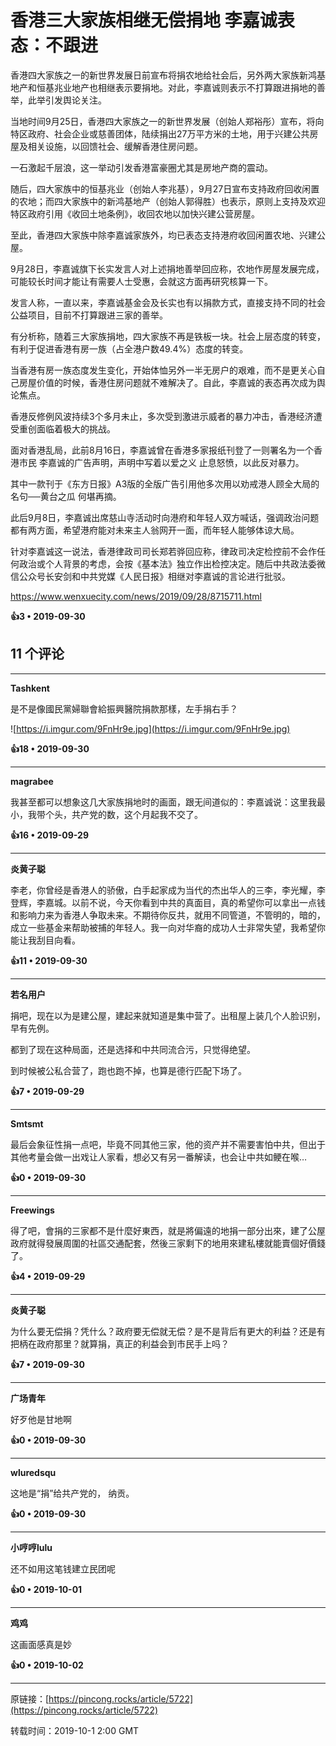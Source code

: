 # 香港三大家族相继无偿捐地 李嘉诚表态：不跟进 

香港四大家族之一的新世界发展日前宣布将捐农地给社会后，另外两大家族新鸿基地产和恒基兆业地产也相继表示要捐地。对此，李嘉诚则表示不打算跟进捐地的善举，此举引发舆论关注。

当地时间9月25日，香港四大家族之一的新世界发展（创始人郑裕彤）宣布，将向特区政府、社会企业或慈善团体，陆续捐出27万平方米的土地，用于兴建公共房屋及相关设施，以回馈社会、缓解香港住房问题。

一石激起千层浪，这一举动引发香港富豪圈尤其是房地产商的震动。

随后，四大家族中的恒基兆业（创始人李兆基），9月27日宣布支持政府回收闲置的农地；而四大家族中的新鸿基地产（创始人郭得胜）也表示，原则上支持及欢迎特区政府引用《收回土地条例》，收回农地以加快兴建公营房屋。

至此，香港四大家族中除李嘉诚家族外，均已表态支持港府收回闲置农地、兴建公屋。

9月28日，李嘉诚旗下长实发言人对上述捐地善举回应称，农地作房屋发展完成，可能较长时间才能让有需要人士受惠，会就这方面再研究核算一下。

发言人称，一直以来，李嘉诚基金会及长实也有以捐款方式，直接支持不同的社会公益项目，目前不打算跟进三家的善举。

有分析称，随着三大家族捐地，四大家族不再是铁板一块。社会上层态度的转变，有利于促进香港有房一族（占全港户数49.4%）态度的转变。

当香港有房一族态度发生变化，开始体恤另外一半无房户的艰难，而不是更关心自己房屋价值的时候，香港住房问题就不难解决了。自此，李嘉诚的表态再次成为舆论焦点。

香港反修例风波持续3个多月未止，多次受到激进示威者的暴力冲击，香港经济遭受重创面临着极大的挑战。

面对香港乱局，此前8月16日，李嘉诚曾在香港多家报纸刊登了一则署名为一个香港市民 李嘉诚的广告声明，声明中写着以爱之义 止息怒愤，以此反对暴力。

其中一款刊于《东方日报》A3版的全版广告引用他多次用以劝戒港人顾全大局的名句──黄台之瓜 何堪再摘。

此后9月8日，李嘉诚出席慈山寺活动时向港府和年轻人双方喊话，强调政治问题都有两方面，希望港府能对未来主人翁网开一面，而年轻人能够体谅大局。

针对李嘉诚这一说法，香港律政司司长郑若骅回应称，律政司决定检控前不会作任何政治或个人背景的考虑，会按《基本法》独立作出检控决定。随后中共政法委微信公众号长安剑和中共党媒《人民日报》相继对李嘉诚的言论进行批驳。

https://www.wenxuecity.com/news/2019/09/28/8715711.html

**👍3 • 2019-09-30**

## 11 个评论

---
**Tashkent**

是不是像國民黨婦聯會給振興醫院捐款那樣，左手捐右手？

![https://i.imgur.com/9FnHr9e.jpg](https://i.imgur.com/9FnHr9e.jpg)

**👍18 • 2019-09-30**

---
**magrabee**

我甚至都可以想象这几大家族捐地时的画面，跟无间道似的：李嘉诚说：这里我最小，我带个头，共产党的数，这个月起我不交了。 

**👍16 • 2019-09-29**

---
**炎黄子聪**

李老，你曾经是香港人的骄傲，白手起家成为当代的杰出华人的三李，李光耀，李登辉，李嘉城。以前不说，今天你看到中共的真面目，真的希望你可以拿出一点钱和影响力来为香港人争取未来。不期待你反共，就用不同管道，不管明的，暗的，成立一些基金来帮助被捕的年轻人。我一向对华裔的成功人士非常失望，我希望你能让我刮目向看。 

**👍11 • 2019-09-30**

---
**若名用户**

捐吧，现在以为是建公屋，建起来就知道是集中营了。出租屋上装几个人脸识别，早有先例。

都到了现在这种局面，还是选择和中共同流合污，只觉得绝望。

到时候被公私合营了，跑也跑不掉，也算是德行匹配下场了。 

**👍7 • 2019-09-29**

---
**Smtsmt**

最后会象征性捐一点吧，毕竟不同其他三家，他的资产并不需要害怕中共，但出于其他考量会做一出戏让人家看，想必又有另一番解读，也会让中共如鲠在喉… 

**👍0 • 2019-09-30**

---
**Freewings**

得了吧，會捐的三家都不是什麼好東西，就是將偏遠的地捐一部分出來，建了公屋政府就得發展周圍的社區交通配套，然後三家剩下的地用來建私樓就能賣個好價錢了。 

**👍4 • 2019-09-29**

---
**炎黄子聪**

为什么要无偿捐？凭什么？政府要无偿就无偿？是不是背后有更大的利益？还是有把柄在政府那里？就算捐，真正的利益会到市民手上吗？ 

**👍7 • 2019-09-30**

---
**广场青年**

好歹他是甘地啊 

**👍0 • 2019-09-30**

---
**wluredsqu**

这地是“捐”给共产党的， 纳贡。 

**👍0 • 2019-09-30**

---
**小哼哼lulu**

还不如用这笔钱建立民团呢 

**👍0 • 2019-10-01**

---
**鸡鸡**

这画面感真是妙 

**👍0 • 2019-10-02**

---
原链接：[https://pincong.rocks/article/5722](https://pincong.rocks/article/5722)

转载时间：2019-10-1 2:00 GMT